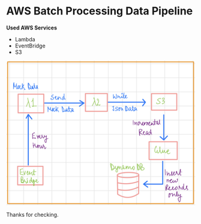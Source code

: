 # AWS Batch Processing Data Pipeline

**Used AWS Services**
- Lambda
- EventBridge
- S3

![Project Architecture Design](image.jpg)

Thanks for checking.
